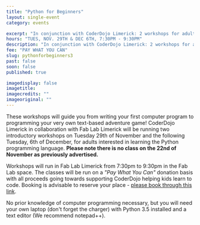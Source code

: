 ```yaml
---
title: "Python for Beginners"
layout: single-event
category: events

excerpt: "In conjunction with CoderDojo Limerick: 2 workshops for adults interested in learning Python programming"
hours: "TUES, NOV. 29TH & DEC 6TH, 7:30PM - 9:30PM"
description: "In conjunction with CoderDojo Limerick: 2 workshops for adults interested in learning Python programming"
fee: "PAY WHAT YOU CAN"
slug: pythonforbeginners3
past: false
soon: false
published: true

imagedisplay: false
imagetitle:
imagecredits: ""
imageoriginal: ""
---
```


These workshops will guide you from writing your first computer program to programming your very own text-based adventure game! CoderDojo Limerick in collaboration with Fab Lab Limerick will be running two introductory workshops on Tuesday 29th of November and the following Tuesday, 6th of December, for adults interested in learning the Python programming language. **Please note there is no class on the 22nd of November as previously advertised.**

Workshops will run in Fab Lab Limerick from 7:30pm to 9:30pm in the Fab Lab space. The classes will be run on a _"Pay What You Can"_ donation basis with all proceeds going towards supporting CoderDojo helping kids learn to code. Booking is advisable to reserve your place - [please book through this link](https://pythonlimerick.eventbrite.ie).

No prior knowledge of computer programming necessary, but you will need your own laptop (don't forget the charger) with Python 3.5 installed and a text editor (We recommend notepad++).